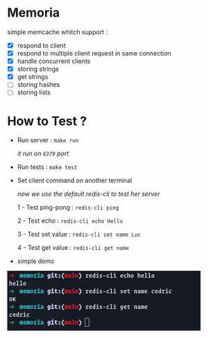 # Memoria

simple memcache whitch support :

- [x] respond to client
- [x] respond to multiple client request in same connection
- [x] handle concurrent clients
- [X] storing strings
- [X] get strings
- [ ] storing hashes
- [ ] storing lists

# How to Test ?

- Run server : ```make run```

	*it run on ```6379``` port*

- Run tests :  ```make test```

- Set client command on another terminal

	*now we use the default redis-cli to test her server*

	1 - Test ping-pong : ```redis-cli ping```

	2 - Test echo : ```redis-cli echo Hello```

	3 - Test set value : ```redis-cli set name Luc```

	4 - Test get value : ```redis-cli get name```

- simple demo

![simple_demo](https://github.com/LekeneCedric/memoria/blob/main/demo/demo.png)

